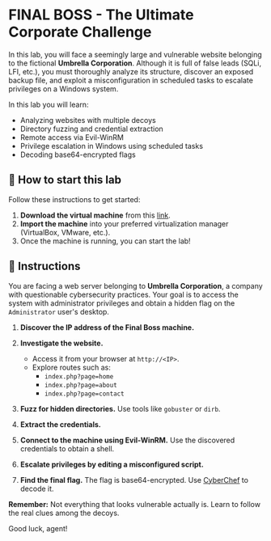 # FINAL BOSS - The Ultimate Corporate Challenge

In this lab, you will face a seemingly large and vulnerable website belonging to the fictional **Umbrella Corporation**. Although it is full of false leads (SQLi, LFI, etc.), you must thoroughly analyze its structure, discover an exposed backup file, and exploit a misconfiguration in scheduled tasks to escalate privileges on a Windows system.

In this lab you will learn:

- Analyzing websites with multiple decoys
- Directory fuzzing and credential extraction
- Remote access via Evil-WinRM
- Privilege escalation in Windows using scheduled tasks
- Decoding base64-encrypted flags

<how-to-start>
   
## 🌱 How to start this lab

Follow these instructions to get started:

1. **Download the virtual machine** from this [link]().
2. **Import the machine** into your preferred virtualization manager (VirtualBox, VMware, etc.).
3. Once the machine is running, you can start the lab!
</how-to-start>

## 📄 Instructions

You are facing a web server belonging to **Umbrella Corporation**, a company with questionable cybersecurity practices. Your goal is to access the system with administrator privileges and obtain a hidden flag on the `Administrator` user's desktop.

1. **Discover the IP address of the Final Boss machine.**

2. **Investigate the website.**
   - Access it from your browser at `http://<IP>`.
   - Explore routes such as:
     - `index.php?page=home`
     - `index.php?page=about`
     - `index.php?page=contact`

3. **Fuzz for hidden directories.** Use tools like `gobuster` or `dirb`.

4. **Extract the credentials.**

5. **Connect to the machine using Evil-WinRM.** Use the discovered credentials to obtain a shell.

6. **Escalate privileges by editing a misconfigured script.**

7. **Find the final flag.** The flag is base64-encrypted. Use [CyberChef](https://gchq.github.io/CyberChef/) to decode it.

**Remember:** Not everything that looks vulnerable actually is. Learn to follow the real clues among the decoys.

Good luck, agent!
